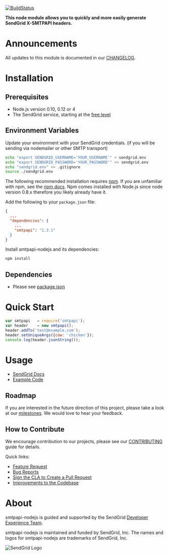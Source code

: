 [![BuildStatus](https://travis-ci.org/sendgrid/smtpapi-nodejs.png?branch=master)](https://travis-ci.org/sendgrid/smtpapi-nodejs)

**This node module allows you to quickly and more easily generate SendGrid X-SMTPAPI headers.**

# Announcements

All updates to this module is documented in our [CHANGELOG](https://github.com/sendgrid/smtpapi-nodejs/blob/master/CHANGELOG.md).

# Installation

## Prerequisites

- Node.js version 0.10, 0.12 or 4
- The SendGrid service, starting at the [free level](https://sendgrid.com/free?source=smtpapi-nodejs)

## Environment Variables

Update your environment with your SendGrid credentials. (if you will be sending via nodemailer or other SMTP transport)

```bash
echo "export SENDGRID_USERNAME='YOUR_USERNAME'" > sendgrid.env
echo "export SENDGRID_PASSWORD='YOUR_PASSWORD'" >> sendgrid.env
echo "sendgrid.env" >> .gitignore
source ./sendgrid.env
```

The following recommended installation requires [npm](https://npmjs.org/). If you are unfamiliar with npm, see the [npm docs](https://npmjs.org/doc/). Npm comes installed with Node.js since node version 0.8.x therefore you likely already have it.

Add the following to your `package.json` file:

```json
{
  ...
  "dependencies": {
    ...
    "smtpapi": "1.3.1"
  }
}
```

Install smtpapi-nodejs and its dependencies:

```bash
npm install
```

## Dependencies

- Please see [package.json](https://github.com/sendgrid/smtpapi-nodejs/blob/master/package.json)

# Quick Start

```javascript
var smtpapi   = require('smtpapi');
var header    = new smtpapi();
header.addTo('test@example.com');
header.setUniqueArgs({cow: 'chicken'});
console.log(header.jsonString());
```

# Usage

- [SendGrid Docs](https://sendgrid.com/docs/API_Reference/SMTP_API/index.html)
- [Example Code](https://github.com/sendgrid/smtpapi-nodejs/blob/master/examples)

## Roadmap

If you are interested in the future direction of this project, please take a look at our [milestones](https://github.com/sendgrid/smtpapi-nodejs/milestones). We would love to hear your feedback.

## How to Contribute

We encourage contribution to our projects, please see our [CONTRIBUTING](https://github.com/sendgrid/smtpapi-nodejs/blob/master/CONTRIBUTING.md) guide for details.

Quick links:

- [Feature Request](https://github.com/sendgrid/smtpapi-nodejs/blob/master/CONTRIBUTING.md#feature_request)
- [Bug Reports](https://github.com/sendgrid/smtpapi-nodejs/blob/master/CONTRIBUTING.md#submit_a_bug_report)
- [Sign the CLA to Create a Pull Request](https://github.com/sendgrid/smtpapi-nodejs/blob/master/CONTRIBUTING.md#cla)
- [Improvements to the Codebase](https://github.com/sendgrid/smtpapi-nodejs/blob/master/CONTRIBUTING.md#improvements_to_the_codebase)

# About

smtpapi-nodejs is guided and supported by the SendGrid [Developer Experience Team](mailto:dx@sendgrid.com).

smtpapi-nodejs is maintained and funded by SendGrid, Inc. The names and logos for smtpapi-nodejs are trademarks of SendGrid, Inc.

![SendGrid Logo](https://uiux.s3.amazonaws.com/2016-logos/email-logo%402x.png)
